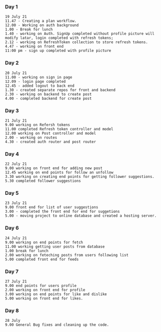 

### Day 1
	19 July 21
	11.47 - Creating a plan workflow. 
	12.00 - Working on auth background
	1.00 - Break for lunch
	1.40 - working on Auth. SignUp completed without profile picture will modify latar, login completed with refresh tokens;
	2.12 - working on RefreshToken collection to store refresh tokens.
	4.47 - working on front end
	11:00 pm - sign up completed with profile picture 
	
### Day 2
	20 July 21
	11.00 - working on sign in page
	12.09 - login page completed
	12.45 - added logout to back end
	1.30 - created separate repos for front and backend
	2.30 - working on backend to create post
	4.00 - completed backend for create post

### Day 3
	21 July 21
	9.00 working on Refersh tokens
	11.00 completed Refresh token controller and model
	12.00 working on Post controller and model
	2.00 - working on routes
	4.30 - created auth router and post router

### Day 4
	22 July 21
	9.00 working on front end for adding new post
	12.45 working on end points for follow an unfollow
	3.30 working on creating end points for getting follower suggestions.
	5.30 completed follower suggestions

### Day 5
	23 July 21
	9.00 front end for list of user suggestions
	3.00 - completed the front end for end for suggetions
	5.00 - moving project to online database and created a hosting server.


### Day 6
	24 July 21
	9.00 working on end points for fetch
	11.00 working getting user posts from database
	1.00 break for lunch
	2.00 working on feteching posts from users following list
	5.00 completed front end for feeds

### Day 7
	27 July 21
	9.00 end points for users profile
	2.00 working on front end for profile
	3.00 working on end points for like and dislike
	5.00 working on front end for likes.


### Day 8
	28 July 
	9.00 General Bug fixes and cleaning up the code.


	  

	
	


